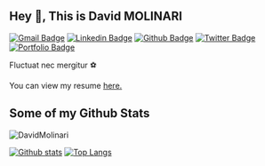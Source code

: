 ## Hey 👋, This is David MOLINARI
[![Gmail Badge](https://img.shields.io/badge/-contact@davidmolinari.fr-c14438?style=flat&logo=Gmail&logoColor=white&link=mailto:contact@davidmolinari.fr)](mailto:contact@davidmolinari.fr) 
[![Linkedin Badge](https://img.shields.io/badge/-davidmolinari-0072b1?style=flat&logo=Linkedin&logoColor=white&link=https://www.linkedin.com/in/david-molinari/)](https://www.linkedin.com/in/david-molinari/) [![Github Badge](https://img.shields.io/badge/-DavidMolinari-grey?style=flat&logo=github&logoColor=white&link=https://github.com/DavidMolinari/)](https://www.github.com/DavidMolinari/) [![Twitter Badge](https://img.shields.io/badge/-davvcore-00acee?style=flat&logo=twitter&logoColor=white&link=https://twitter.com/davvcore/)](https://www.twitter.com/davvcore/) [![Portfolio Badge](https://img.shields.io/badge/portfolio-web-blue?style=flat&link=davidmolinari.fr/)](davidmolinari.fr/)<p align='left'>Fluctuat nec mergitur :soccer: </p><p align='left'> You can view my resume <a href='#' target=_blank><u>here</u>.</a></p>
## Some of my Github Stats
<p align=left> <img src=https://komarev.com/ghpvc/?username=DavidMolinari alt=DavidMolinari /> </p>

[![Github stats](https://github-readme-stats.vercel.app/api?username=DavidMolinari&show_icons=true&include_all_commits=true)](https://github.com/DavidMolinari/github-readme-stats)
[![Top Langs](https://github-readme-stats.vercel.app/api/top-langs/?username=DavidMolinari&layout=compact)](https://github.com/DavidMolinari/github-readme-stats)
